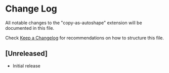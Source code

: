 # Change Log

All notable changes to the "copy-as-autoshape" extension will be documented in this file.

Check [Keep a Changelog](http://keepachangelog.com/) for recommendations on how to structure this file.

## [Unreleased]

- Initial release